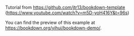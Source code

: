 
Tutorial from https://github.com/jtr13/bookdown-template (https://www.youtube.com/watch?v=m5D-yoH416Y&t=96s)

You can find the preview of this example at https://bookdown.org/yihui/bookdown-demo/.





